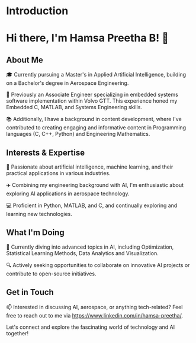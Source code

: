# Introduction
# Hi there, I'm Hamsa Preetha B! 👋

## About Me
🎓 Currently pursuing a Master's in Applied Artificial Intelligence, building on a Bachelor's degree in Aerospace Engineering.

🚀 Previously an Associate Engineer specializing in embedded systems software implementation within Volvo GTT. This experience honed my Embedded C, MATLAB, and Systems Engineering skills.

📚 Additionally, I have a background in content development, where I've contributed to creating engaging and informative content in Programming languages (C, C++, Python) and Engineering Mathematics.

## Interests & Expertise

🤖 Passionate about artificial intelligence, machine learning, and their practical applications in various industries.

✈️ Combining my engineering background with AI, I'm enthusiastic about exploring AI applications in aerospace technology.

💻 Proficient in Python, MATLAB, and C, and continually exploring and learning new technologies.

## What I'm Doing

📖 Currently diving into advanced topics in AI, including Optimization, Statistical Learning Methods, Data Analytics and Visualization.

🔍 Actively seeking opportunities to collaborate on innovative AI projects or contribute to open-source initiatives.

## Get in Touch

📫 Interested in discussing AI, aerospace, or anything tech-related? Feel free to reach out to me via https://www.linkedin.com/in/hamsa-preetha/.

Let's connect and explore the fascinating world of technology and AI together!

